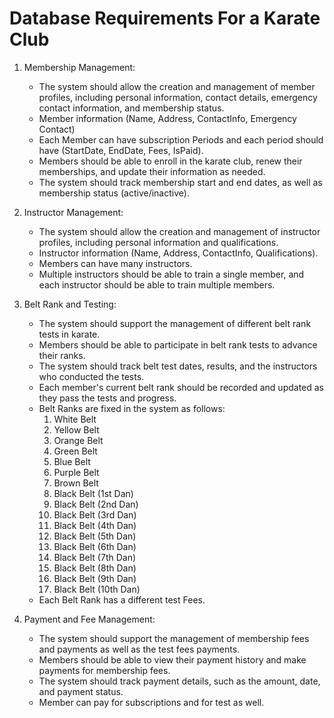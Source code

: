 # Database Requirements For a Karate Club

1. Membership Management:
   
   - The system should allow the creation and management of
     member profiles, including personal information, contact
     details, emergency contact information, and membership
     status.
   - Member information (Name, Address, ContactInfo, Emergency
     Contact)
   - Each Member can have subscription Periods and each period
     should have (StartDate, EndDate, Fees, IsPaid).
   - Members should be able to enroll in the karate club, renew
     their memberships, and update their information as needed.
   - The system should track membership start and end dates, as
     well as membership status (active/inactive).

2. Instructor Management:
   
   - The system should allow the creation and management of
     instructor profiles, including personal information and
     qualifications.
   - Instructor information (Name, Address, ContactInfo,
     Qualifications).
   - Members can have many instructors.
   - Multiple instructors should be able to train a single
     member, and each instructor should be able to train
     multiple members.

3. Belt Rank and Testing:
   
   - The system should support the management of different belt
     rank tests in karate.
   - Members should be able to participate in belt rank tests
     to advance their ranks.
   - The system should track belt test dates, results, and the
     instructors who conducted the tests.
   - Each member's current belt rank should be recorded and
     updated as they pass the tests and progress.
   - Belt Ranks are fixed in the system as follows:
     1. White Belt
     2. Yellow Belt
     3. Orange Belt
     4. Green Belt
     5. Blue Belt
     6. Purple Belt
     7. Brown Belt
     8. Black Belt (1st Dan)
     9. Black Belt (2nd Dan)
     10. Black Belt (3rd Dan)
     11. Black Belt (4th Dan)
     12. Black Belt (5th Dan)
     13. Black Belt (6th Dan)
     14. Black Belt (7th Dan)
     15. Black Belt (8th Dan)
     16. Black Belt (9th Dan)
     17. Black Belt (10th Dan)
   - Each Belt Rank has a different test Fees.

4. Payment and Fee Management:
   
   - The system should support the management of membership
     fees and payments as well as the test fees payments.
   - Members should be able to view their payment history and
     make payments for membership fees.
   - The system should track payment details, such as the
     amount, date, and payment status.
   - Member can pay for subscriptions and for test as well.
